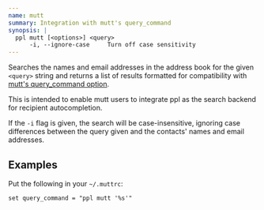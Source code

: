 ```yaml
---
name: mutt
summary: Integration with mutt's query_command
synopsis: |
  ppl mutt [<options>] <query>
      -i, --ignore-case     Turn off case sensitivity
---
```


Searches the names and email addresses in the address book for the given
`<query>` string and returns a list of results formatted for compatibility with
[mutt's query_command option](http://www.mutt.org/doc/manual/#query-command).

This is intended to enable mutt users to integrate ppl as the search backend for
recipient autocompletion.

If the `-i` flag is given, the search will be case-insensitive, ignoring case
differences between the query given and the contacts' names and email addresses.

## Examples

Put the following in your `~/.muttrc`:

    set query_command = "ppl mutt '%s'"


